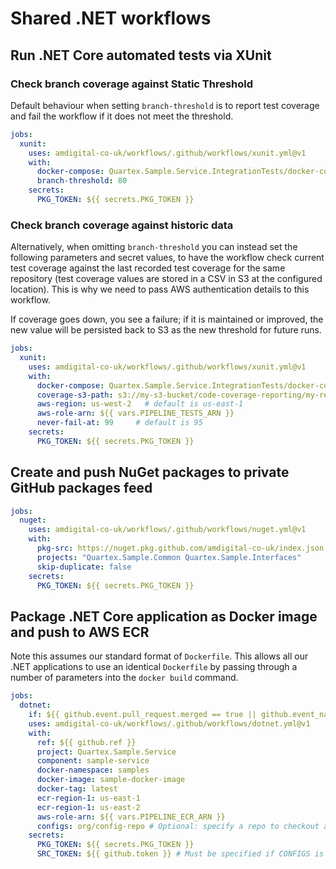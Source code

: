 # Shared .NET workflows

## Run .NET Core automated tests via XUnit

### Check branch coverage against Static Threshold

Default behaviour when setting `branch-threshold` is to report test coverage and fail the workflow if it does not meet the threshold.

```yml
jobs:
  xunit:
    uses: amdigital-co-uk/workflows/.github/workflows/xunit.yml@v1
    with:
      docker-compose: Quartex.Sample.Service.IntegrationTests/docker-compose.yml
      branch-threshold: 80
    secrets:
      PKG_TOKEN: ${{ secrets.PKG_TOKEN }}
```

### Check branch coverage against historic data

Alternatively, when omitting `branch-threshold` you can instead set the following parameters and secret values, to have the workflow check current test coverage against the last recorded test coverage for the same repository (test coverage values are stored in a CSV in S3 at the configured location). This is why we need to pass AWS authentication details to this workflow.

If coverage goes down, you see a failure; if it is maintained or improved, the new value will be persisted back to S3 as the new threshold for future runs.

```yml
jobs:
  xunit:
    uses: amdigital-co-uk/workflows/.github/workflows/xunit.yml@v1
    with:
      docker-compose: Quartex.Sample.Service.IntegrationTests/docker-compose.yml
      coverage-s3-path: s3://my-s3-bucket/code-coverage-reporting/my-repo.csv # this path should be a unique CSV file for each repo
      aws-region: us-west-2   # default is us-east-1
      aws-role-arn: ${{ vars.PIPELINE_TESTS_ARN }}
      never-fail-at: 99     # default is 95
    secrets:
      PKG_TOKEN: ${{ secrets.PKG_TOKEN }}
```

## Create and push NuGet packages to private GitHub packages feed

```yml
jobs:
  nuget:
    uses: amdigital-co-uk/workflows/.github/workflows/nuget.yml@v1
    with:
      pkg-src: https://nuget.pkg.github.com/amdigital-co-uk/index.json
      projects: "Quartex.Sample.Common Quartex.Sample.Interfaces"
      skip-duplicate: false
    secrets:
      PKG_TOKEN: ${{ secrets.PKG_TOKEN }}
```

## Package .NET Core application as Docker image and push to AWS ECR

Note this assumes our standard format of `Dockerfile`. This allows all our .NET applications to use an identical `Dockerfile` by passing through a number of parameters into the `docker build` command.

```yml
jobs:
  dotnet:
    if: ${{ github.event.pull_request.merged == true || github.event_name == 'workflow_dispatch' }}
    uses: amdigital-co-uk/workflows/.github/workflows/dotnet.yml@v1
    with:
      ref: ${{ github.ref }}
      project: Quartex.Sample.Service
      component: sample-service
      docker-namespace: samples
      docker-image: sample-docker-image
      docker-tag: latest
      ecr-region-1: us-east-1
      ecr-region-1: us-east-2
      aws-role-arn: ${{ vars.PIPELINE_ECR_ARN }}
      configs: org/config-repo # Optional: specify a repo to checkout and retrieve JSON configs from
    secrets:
      PKG_TOKEN: ${{ secrets.PKG_TOKEN }}
      SRC_TOKEN: ${{ github.token }} # Must be specified if CONFIGS is set; must be a token that has read access to the repo
```